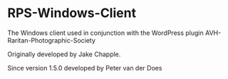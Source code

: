 # RPS-Windows-Client
The Windows client used in conjunction with the WordPress plugin AVH-Raritan-Photographic-Society

Originally developed by Jake Chapple.

Since version 1.5.0 developed by Peter van der Does
